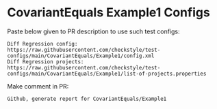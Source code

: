 # CovariantEquals Example1 Configs
Paste below given to PR description to use such test configs:
```
Diff Regression config: https://raw.githubusercontent.com/checkstyle/test-configs/main/CovariantEquals/Example1/config.xml
Diff Regression projects: https://raw.githubusercontent.com/checkstyle/test-configs/main/CovariantEquals/Example1/list-of-projects.properties
```
Make comment in PR:
```
Github, generate report for CovariantEquals/Example1
```
